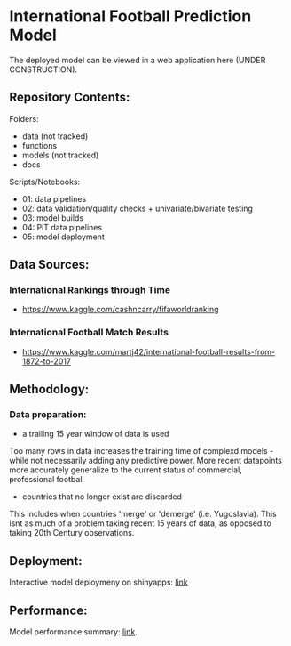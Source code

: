 # International Football Prediction Model

The deployed model can be viewed in a web application here (UNDER CONSTRUCTION).

## Repository Contents:

Folders:
- data (not tracked)
- functions
- models (not tracked)
- docs


Scripts/Notebooks:
- 01: data pipelines
- 02: data validation/quality checks + univariate/bivariate testing
- 03: model builds
- 04: PiT data pipelines
- 05: model deployment



## Data Sources:

### International Rankings through Time
- https://www.kaggle.com/cashncarry/fifaworldranking

### International Football Match Results
- https://www.kaggle.com/martj42/international-football-results-from-1872-to-2017


## Methodology:

### Data preparation:
- a trailing 15 year window of data is used

Too many rows in data increases the training time of complexd models - while not necessarily adding any predictive power.
More recent datapoints more accurately generalize to the current status of commercial, professional football
- countries that no longer exist are discarded

This includes when countries 'merge' or 'demerge' (i.e. Yugoslavia). This isnt as much of a problem taking recent 15 years of data, as opposed to taking 20th Century observations.

## Deployment:

Interactive model deploymeny on shinyapps: [link](https://tilchef.shinyapps.io/international_football_prediction_model/)

## Performance:

Model performance summary: [link](https://ilchef.github.io/international_football_prediction_model/).
